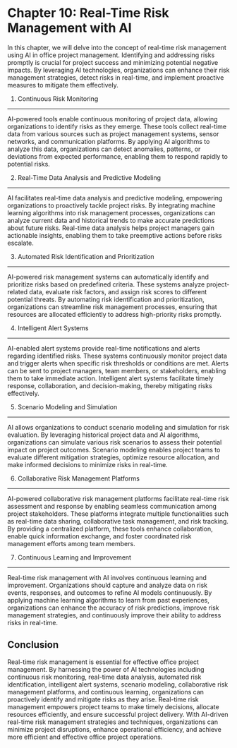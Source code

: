Chapter 10: Real-Time Risk Management with AI
=============================================

In this chapter, we will delve into the concept of real-time risk management using AI in office project management. Identifying and addressing risks promptly is crucial for project success and minimizing potential negative impacts. By leveraging AI technologies, organizations can enhance their risk management strategies, detect risks in real-time, and implement proactive measures to mitigate them effectively.

1. Continuous Risk Monitoring
-----------------------------

AI-powered tools enable continuous monitoring of project data, allowing organizations to identify risks as they emerge. These tools collect real-time data from various sources such as project management systems, sensor networks, and communication platforms. By applying AI algorithms to analyze this data, organizations can detect anomalies, patterns, or deviations from expected performance, enabling them to respond rapidly to potential risks.

2. Real-Time Data Analysis and Predictive Modeling
--------------------------------------------------

AI facilitates real-time data analysis and predictive modeling, empowering organizations to proactively tackle project risks. By integrating machine learning algorithms into risk management processes, organizations can analyze current data and historical trends to make accurate predictions about future risks. Real-time data analysis helps project managers gain actionable insights, enabling them to take preemptive actions before risks escalate.

3. Automated Risk Identification and Prioritization
---------------------------------------------------

AI-powered risk management systems can automatically identify and prioritize risks based on predefined criteria. These systems analyze project-related data, evaluate risk factors, and assign risk scores to different potential threats. By automating risk identification and prioritization, organizations can streamline risk management processes, ensuring that resources are allocated efficiently to address high-priority risks promptly.

4. Intelligent Alert Systems
----------------------------

AI-enabled alert systems provide real-time notifications and alerts regarding identified risks. These systems continuously monitor project data and trigger alerts when specific risk thresholds or conditions are met. Alerts can be sent to project managers, team members, or stakeholders, enabling them to take immediate action. Intelligent alert systems facilitate timely response, collaboration, and decision-making, thereby mitigating risks effectively.

5. Scenario Modeling and Simulation
-----------------------------------

AI allows organizations to conduct scenario modeling and simulation for risk evaluation. By leveraging historical project data and AI algorithms, organizations can simulate various risk scenarios to assess their potential impact on project outcomes. Scenario modeling enables project teams to evaluate different mitigation strategies, optimize resource allocation, and make informed decisions to minimize risks in real-time.

6. Collaborative Risk Management Platforms
------------------------------------------

AI-powered collaborative risk management platforms facilitate real-time risk assessment and response by enabling seamless communication among project stakeholders. These platforms integrate multiple functionalities such as real-time data sharing, collaborative task management, and risk tracking. By providing a centralized platform, these tools enhance collaboration, enable quick information exchange, and foster coordinated risk management efforts among team members.

7. Continuous Learning and Improvement
--------------------------------------

Real-time risk management with AI involves continuous learning and improvement. Organizations should capture and analyze data on risk events, responses, and outcomes to refine AI models continuously. By applying machine learning algorithms to learn from past experiences, organizations can enhance the accuracy of risk predictions, improve risk management strategies, and continuously improve their ability to address risks in real-time.

Conclusion
----------

Real-time risk management is essential for effective office project management. By harnessing the power of AI technologies including continuous risk monitoring, real-time data analysis, automated risk identification, intelligent alert systems, scenario modeling, collaborative risk management platforms, and continuous learning, organizations can proactively identify and mitigate risks as they arise. Real-time risk management empowers project teams to make timely decisions, allocate resources efficiently, and ensure successful project delivery. With AI-driven real-time risk management strategies and techniques, organizations can minimize project disruptions, enhance operational efficiency, and achieve more efficient and effective office project operations.
